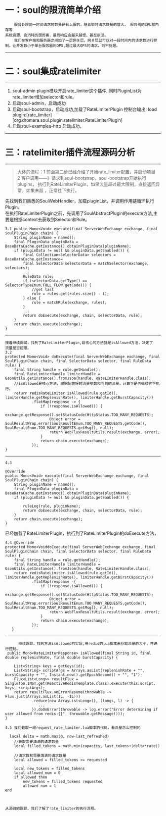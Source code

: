 # 一：soul的限流简单介绍 #

	    服务处理同一时间请求的数量是有上限的，随着同时请求数量的增大， 服务器的CPU和内存等
	系统资源，会消耗的很厉害，最终响应会越来越慢，甚至崩溃。
		我们在客户端和服务器之间加了一层网关层，网关层就可以对一段时间内的请求数进行控制，让并发数小于单台服务器的QPS,超过最大QPS的请求，则不处理。
			
	

----------
	

# 二：soul集成ratelimiter #

----------

1. soul-admin plugin模块开启rate_limiter这个插件, 同时PluginList为rate_limiter增加selector和rule。	      
2. 启动soul-admin，启动成功
3. 启动soul-bootstrap，启动成功,加载了RateLimiterPlugin
	控制台输出: load plugin:[rate_limiter] [org.dromara.soul.plugin.ratelimiter.RateLimiterPlugin]
4. 启动soul-examples-http 启动成功。
 
----------

# 三：ratelimiter插件流程源码分析 #

----------
 
> 大体的流程：1 前面第二步已经介绍了开始rate_limiter配置，并启动项目          
> 		     2 客户调用——》请求到soul-bootstrap，soul-bootstrap开始执行plugins，
> 		     执行到RateLimiterPlugin，如果流量超过最大限制，直接返回异常，如果未超
> 		     ，正常往下执行。
> 		      
   先找到我们熟悉的SoulWebHandler，加载pluginList，并调用作用链循环执行Plugin。   
  在执行RateLimiterPlugin之前，先调用了SoulAbstractPlugin的execute方法,主要是根据context去获取到Selector和Rule。
	
    3.1 public Mono<Void> execute(final ServerWebExchange exchange, final SoulPluginChain chain) {
        String pluginName = named();
        final PluginData pluginData = BaseDataCache.getInstance().obtainPluginData(pluginName);
        if (pluginData != null && pluginData.getEnabled()) {
            final Collection<SelectorData> selectors = BaseDataCache.getInstance=
            final SelectorData selectorData = matchSelector(exchange, selectors);
            ...
            RuleData rule;
            if (selectorData.getType() == SelectorTypeEnum.FULL_FLOW.getCode()) {
                //get last
                rule = rules.get(rules.size() - 1);
            } else {
                rule = matchRule(exchange, rules);
            }
            ...
            return doExecute(exchange, chain, selectorData, rule);
        }
        return chain.execute(exchange);
    }

----------


	接着继续调试，找到了RateLimiterPlugin,最核心的方法就是isAllowed方法，决定了
	流量是否超限。
	3.2 
	protected Mono<Void> doExecute(final ServerWebExchange exchange, final SoulPluginChain chain, final SelectorData selector, final RuleData rule) {
        final String handle = rule.getHandle();
        final RateLimiterHandle limiterHandle = GsonUtils.getInstance().fromJson(handle, RateLimiterHandle.class);
        //isAllowed是核心方法，根据配置好的流量参数和当前的流量，计算下是否继续往下执行。
        return redisRateLimiter.isAllowed(rule.getId(), limiterHandle.getReplenishRate(), limiterHandle.getBurstCapacity())
                .flatMap(response -> {
                    if (!response.isAllowed()) {
                        exchange.getResponse().setStatusCode(HttpStatus.TOO_MANY_REQUESTS);
                        Object error = SoulResultWrap.error(SoulResultEnum.TOO_MANY_REQUESTS.getCode(), SoulResultEnum.TOO_MANY_REQUESTS.getMsg(), null);
                        return WebFluxResultUtils.result(exchange, error);
                    }
                    return chain.execute(exchange);
                });
    }


----------
	
	4.3	

	@Override
    public Mono<Void> execute(final ServerWebExchange exchange, final SoulPluginChain chain) {
        String pluginName = named();
        final PluginData pluginData = BaseDataCache.getInstance().obtainPluginData(pluginName);
        if (pluginData != null && pluginData.getEnabled()) {
  
            ruleLog(rule, pluginName);
            return doExecute(exchange, chain, selectorData, rule);
        }
        return chain.execute(exchange);
    }
	
   已经加载了RateLimiterPlugin，执行到了RateLimiterPlugin的doExecute方法，
   	
		
    4.4 @Override
    protected Mono<VoiddoExecute(final ServerWebExchange exchange, final SoulPluginChain chain, final SelectorData selector, final RuleData rule) {
        final String handle = rule.getHandle();
        final RateLimiterHandle limiterHandle = GsonUtils.getInstance().fromJson(handle, RateLimiterHandle.class);
        return redisRateLimiter.isAllowed(rule.getId(), limiterHandle.getReplenishRate(), limiterHandle.getBurstCapacity())
                .flatMap(response -{
                    if (!response.isAllowed()) {
                        exchange.getResponse().setStatusCode(HttpStatus.TOO_MANY_REQUESTS);
                        Object error = SoulResultWrap.error(SoulResultEnum.TOO_MANY_REQUESTS.getCode(), SoulResultEnum.TOO_MANY_REQUESTS.getMsg(), null);
                        return WebFluxResultUtils.result(exchange, error);
                    }
                    return chain.execute(exchange);
                });
       }

----------

	      继续跟踪，找到方法isAllowed的实现,用redis的lua脚本来存取流量的大小，并进行控制。
	 public Mono<RateLimiterResponse> isAllowed(final String id, final double replenishRate, final double burstCapacity) {
      
        List<String> keys = getKeys(id);
        List<String> scriptArgs = Arrays.asList(replenishRate + "", burstCapacity + "", Instant.now().getEpochSecond() + "", "1");
        Flux<List<Long>> resultFlux = Singleton.INST.get(ReactiveRedisTemplate.class).execute(this.script, keys, scriptArgs);
        return resultFlux.onErrorResume(throwable -> Flux.just(Arrays.asList(1L, -1L)))
                .reduce(new ArrayList<Long>(), (longs, l) -> {
                   ...
                }).doOnError(throwable -> log.error("Error determining if user allowed from redis:{}", throwable.getMessage()));
    }
		
	4.5 我们截取一段request_rate_limiter.lua脚本的代码，看流量怎么控制的 
	
	  local delta = math.max(0, now-last_refreshed)
		//获取需要填满的请求数量
		local filled_tokens = math.min(capacity, last_tokens+(delta*rate))

		//请求数和需要填满的请求数量
		local allowed = filled_tokens >= requested

		local new_tokens = filled_tokens
		local allowed_num = 0
		if allowed then
  			new_tokens = filled_tokens requested
  			allowed_num = 1
    end

	

	从源码的跟踪，我们了解了rate_limiter的执行流程。
	
	
    




	

	


   
	


